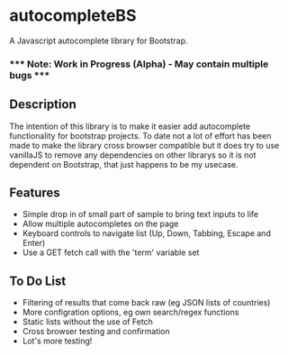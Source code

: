 # autocompleteBS
A Javascript autocomplete library for Bootstrap.

### *** Note: Work in Progress (Alpha) - May contain multiple bugs *** ###

## Description
The intention of this library is to make it easier add autocomplete functionality for bootstrap projects. To date not a lot of effort has been made to make the library cross browser compatible but it does try to use vanillaJS to remove any dependencies on other librarys so it is not dependent on Bootstrap, that just happens to be my usecase.

## Features
* Simple drop in of small part of sample to bring text inputs to life
* Allow multiple autocompletes on the page
* Keyboard controls to navigate list (Up, Down, Tabbing, Escape and Enter)
* Use a GET fetch call with the 'term' variable set

## To Do List
* Filtering of results that come back raw (eg JSON lists of countries)
* More configration options, eg own search/regex functions
* Static lists without the use of Fetch
* Cross browser testing and confirmation
* Lot's more testing!